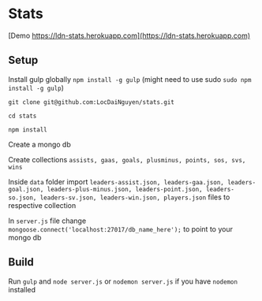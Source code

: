 # Stats

[Demo https://ldn-stats.herokuapp.com](https://ldn-stats.herokuapp.com)

## Setup

Install gulp globally `npm install -g gulp` (might need to use sudo `sudo npm install -g gulp`)

`git clone git@github.com:LocDaiNguyen/stats.git`

`cd stats`

`npm install`

Create a mongo db

Create collections `assists, gaas, goals, plusminus, points, sos, svs, wins`

Inside `data` folder import `leaders-assist.json, leaders-gaa.json, leaders-goal.json, leaders-plus-minus.json, leaders-point.json, leaders-so.json, leaders-sv.json, leaders-win.json, players.json` files to respective collection

In `server.js` file change `mongoose.connect('localhost:27017/db_name_here');` to point to your mongo db

## Build

Run `gulp` and `node server.js` or `nodemon server.js` if you have `nodemon` installed
